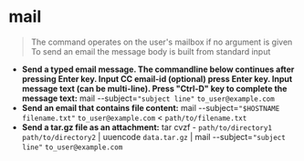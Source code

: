 # mail
> The command operates on the user's mailbox if no argument is given
> To send an email the message body is built from standard input
- **Send a typed email message. The commandline below continues after pressing Enter key. Input CC email-id (optional) press Enter key. Input message text (can be multi-line). Press "Ctrl-D" key to complete the message text:**
mail --subject=`"subject line"` `to_user@example.com`
- **Send an email that contains file content:**
mail --subject=`"$HOSTNAME filename.txt"` `to_user@example.com` < `path/to/filename.txt`
- **Send a tar.gz file as an attachment:**
tar cvzf - `path/to/directory1 path/to/directory2` | uuencode `data.tar.gz` | mail --subject=`"subject line"` `to_user@example.com`
